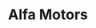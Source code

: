 ---
title: "Alfa Motors"
url: /karachi/alfa-motors-plot-no-710-6-6-new-m-a-jinnah-rd-jamshed-quarters-shikarpur-colony/
shop: car
---